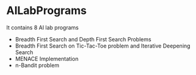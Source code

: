 # AILabPrograms
It contains 8 AI lab programs
* Breadth First Search and Depth First Search Problems
* Breadth First Search on Tic-Tac-Toe problem and Iterative Deepening Search
* MENACE Implementation
* n-Bandit problem
